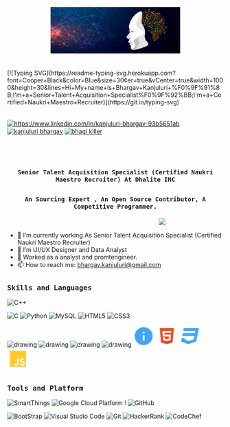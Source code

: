 <center > <a href="#"><img width="60%" height="auto" src="4a909b1ab71a2956800d8ceedc3ba99a.gif" height="50%"/></a> </center>
<br><br>
[![Typing SVG](https://readme-typing-svg.herokuapp.com?font=Cooper+Black&color=Blue&size=30&center=true&vCenter=true&width=1000&height=30&lines=Hi+My+name+is+Bhargav+Kanjuluri+%F0%9F%91%8B;I'm+a+Senior+Talent+Acquisition+Specialist%F0%9F%92%BB;I'm+a+Certified+Naukri+Maestro+Recruiter)](https://git.io/typing-svg)
<br><br>

<p align="left">
<a href="https://linkedin.com/in/https://www.linkedin.com/in/kanjuluri-bhargav-93b5651ab" target="blank"><img align="center" src="https://raw.githubusercontent.com/rahuldkjain/github-profile-readme-generator/master/src/images/icons/Social/linked-in-alt.svg" alt="https://www.linkedin.com/in/kanjuluri-bhargav-93b5651ab" height="30" width="40" /></a>
<a href="https://fb.com/kanjuluri bhargav" target="blank"><img align="center" src="https://raw.githubusercontent.com/rahuldkjain/github-profile-readme-generator/master/src/images/icons/Social/facebook.svg" alt="kanjuluri bhargav" height="30" width="40" /></a>
<a href="https://instagram.com/bhagi killer" target="blank"><img align="center" src="https://raw.githubusercontent.com/rahuldkjain/github-profile-readme-generator/master/src/images/icons/Social/instagram.svg" alt="bhagi killer" height="30" width="40" /></a>
</p>

<br><br>

## <p align="center"><h4 align="center"><samp> Senior Talent Acquisition Specialist (Certified Naukri Maestro Recruiter) At Dhalite INC</samp></h4></p>

## <p align="center"><h4 align="center"><samp> An Sourcing Expert , An Open Source Contributor, A Competitive Programmer.</samp></h4></p>

<div>
<img align="right" src="https://cdn.dribbble.com/users/1162077/screenshots/3848914/programmer.gif" width="30%" left="30%"/>
  <br>
  
- 🔭 I’m currently working As Senior Talent Acquisition Specialist (Certified Naukri Maestro Recruiter)
- 🌱 I’m  UI/UX Designer and Data Analyst 
- 💬 Worked as a analyst and promtengineer.
- 📫 How to reach me: bhargav.kanjuluri@gmail.com
  <br>
</div>

##

<div>


##
<h3><b><samp>Skills and Languages</samp></b></h3>


![C++](https://img.shields.io/badge/C++-00599C?style=flat-square&logo=c%2B%2B&logoColor=white)

![C](https://img.shields.io/badge/C-27338e?style=flat-square&logo=c&logoColor=white)
![Python](https://img.shields.io/badge/Python-3776AB?style=flat-square&logo=Python&logoColor=white)
![MySQL](https://img.shields.io/badge/MySQL-4479A1?style=flat-square&logo=MySQL&logoColor=white)
![HTML5](https://img.shields.io/badge/HTML5-E34F26?style=flat-square&logo=HTML5&logoColor=white)
![CSS3](https://img.shields.io/badge/CSS3-1572B6?style=flat-square&logo=CSS3&logoColor=white)



<span>
<img src="https://github.com/amandewatnitrr/amandewatnitrr/blob/main/imgs/c.svg" alt="drawing" width="50"/>

<img src="https://github.com/amandewatnitrr/amandewatnitrr/blob/main/imgs/raspberry-pi.svg" alt="drawing" width="50"/>

<img src="https://github.com/amandewatnitrr/amandewatnitrr/blob/main/imgs/python-5.svg" alt="drawing" width="50"/>
<img src="https://github.com/amandewatnitrr/amandewatnitrr/blob/main/imgs/mysql-6.svg" alt="drawing" width="50"/>
<img src="https://github.com/amandewatnitrr/amandewatnitrr/blob/main/imgs/readme.svg" alt="drawing" width="50"/>
<img src="https://github.com/amandewatnitrr/amandewatnitrr/blob/main/imgs/html.svg" alt="drawing" width="50"/>
<img src="https://github.com/amandewatnitrr/amandewatnitrr/blob/main/imgs/css.svg" alt="drawing" width="50"/>
<img src="https://github.com/amandewatnitrr/amandewatnitrr/blob/main/imgs/javascript.svg" alt="drawing" width="50"/>

  </span>
    
##
<h3><b><samp>Tools and Platform</samp></b></h3>

![SmartThings](https://img.shields.io/badge/SmartThings-777BB4?style=flat-square&logo=SmartThings&logoColor=white)
![Google Cloud Platform](https://img.shields.io/badge/Google_Cloud-4285F4?style=flat-square&logo=google-cloud&logoColor=white)
!
![GitHub](https://img.shields.io/badge/GitHub-181717?style=flat-square&logo=github)

![BootStrap](https://img.shields.io/badge/Bootstrap-7952B3?style=flat-square&logo=bootstrap&logoColor=white)
![Visual Studio Code](https://img.shields.io/badge/Visual_Studio_Code-007ACC?style=flat-square&logo=Visual-Studio-Code&logoColor=white)
![Git](https://img.shields.io/badge/Git-F05032?style=flat-square&logo=Git&logoColor=white)
![HackerRank](https://img.shields.io/badge/HackerRank-107C10?style=flat-square&logo=HackerRank&logoColor=black)
![CodeChef](https://img.shields.io/badge/CodeChef-5B4638?style=flat-square&logo=CodeChef&logoColor=white)
  

  


  

 


